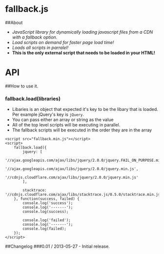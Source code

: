 fallback.js
===========


##About
* _JavaScript library for dynamically loading javascript files from a CDN with a fallback option._
* _Load scripts on demand for faster page load time!_
* _Loads all scripts in parralel!_
* __This is the only external script that needs to be loaded in your HTML!__


# API
##How to use it.
### fallback.load(libraries)
- Libaries is an object that expected it's key to be the libary that is loaded. Per example jQuery's key is `jQuery`.
- You can pass either an array or string as the value 
- All of the top level scripts will be executing in parallel.
- The fallback scripts will be executed in the order they are in the array


```
<script src="fallback.min.js"></script>
<script>
	fallback.load({
		jquery: [
			'//ajax.googleapis.com/ajax/libs/jquery/2.0.0/jquery.FAIL_ON_PURPOSE.min.js',
			'//ajax.googleapis.com/ajax/libs/jquery/2.0.0/jquery.min.js',
			'//cdnjs.cloudflare.com/ajax/libs/jquery/2.0.0/jquery.min.js'
		],

		stacktrace: '//cdnjs.cloudflare.com/ajax/libs/stacktrace.js/0.5.0/stacktrace.min.js'
	}, function(success, failed) {
		console.log('success');
		console.log('-------');
		console.log(success);

		console.log('failed');
		console.log('-------');
		console.log(failed);
	});
</script>
```


##Changelog
###0.01 / 2013-05-27
	- Initial release.
